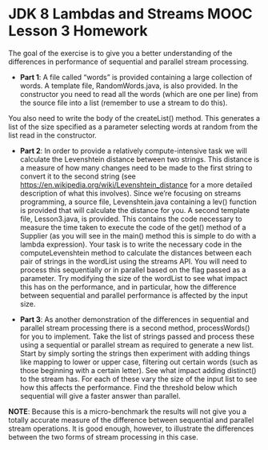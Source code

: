 # JDK 8 Lambdas and Streams MOOC Lesson 3 Homework

The goal of the exercise is to give you a better understanding of the differences in performance of sequential and parallel stream processing.

* **Part 1**: A file called “words” is provided containing a large collection of words. A template file, RandomWords.java, is also provided. In the constructor you need to read all the words (which are one per line) from the source file into a list (remember to use a stream to do this).

You also need to write the body of the createList() method. This generates a list of the size specified as a parameter selecting words at random from the list read in the constructor. 

* **Part 2**: In order to provide a relatively compute-intensive task we will calculate the Levenshtein distance between two strings. This distance is a measure of how many changes need to be made to the first string to convert it to the second string (see https://en.wikipedia.org/wiki/Levenshtein_distance for a more detailed description of what this involves). Since we’re focusing on streams programming, a source file, Levenshtein.java containing a lev() function is provided that will calculate the distance for you.
A second template file, Lesson3.java, is provided. This contains the code necessary to measure the time taken to execute the code of the get() method of a Supplier (as you will see in the main() method this is simple to do with a lambda expression).
Your task is to write the necessary code in the computeLevenshtein method to calculate the distances between each pair of strings in the wordList using the streams API. You will need to process this sequentially or in parallel based on the flag passed as a parameter.
Try modifying the size of the wordList to see what impact this has on the performance, and in particular, how the difference between sequential and parallel performance is affected by the input size.

* **Part 3**: As another demonstration of the differences in sequential and parallel stream processing there is a second method, processWords() for you to implement. Take the list of strings passed and process these using a sequential or parallel stream as required to generate a new list. Start by simply sorting the strings then experiment with adding things like mapping to lower or upper case, filtering out certain words (such as those beginning with a certain letter). See what impact adding distinct() to the stream has. For each of these vary the size of the input list to see how this affects the performance. Find the threshold below which sequential will give a faster answer than parallel.

**NOTE**: Because this is a micro-benchmark the results will not give you a totally accurate measure of the difference between sequential and parallel stream operations. It is good enough, however, to illustrate the differences between the two forms of stream processing in this case.
